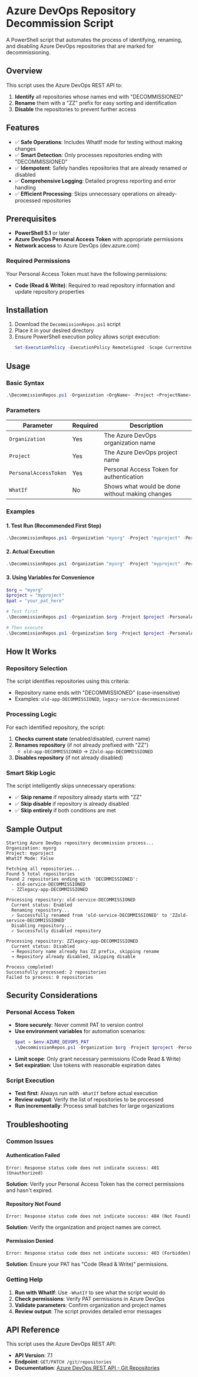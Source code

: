 # Azure DevOps Repository Decommission Script

A PowerShell script that automates the process of identifying, renaming, and disabling Azure DevOps repositories that are marked for decommissioning.

## Overview

This script uses the Azure DevOps REST API to:

1. **Identify** all repositories whose names end with "DECOMMISSIONED"
2. **Rename** them with a "ZZ" prefix for easy sorting and identification
3. **Disable** the repositories to prevent further access

## Features

- ✅ **Safe Operations**: Includes WhatIf mode for testing without making changes
- ✅ **Smart Detection**: Only processes repositories ending with "DECOMMISSIONED"
- ✅ **Idempotent**: Safely handles repositories that are already renamed or disabled
- ✅ **Comprehensive Logging**: Detailed progress reporting and error handling
- ✅ **Efficient Processing**: Skips unnecessary operations on already-processed repositories

## Prerequisites

- **PowerShell 5.1** or later
- **Azure DevOps Personal Access Token** with appropriate permissions
- **Network access** to Azure DevOps (dev.azure.com)

### Required Permissions

Your Personal Access Token must have the following permissions:

- **Code (Read & Write)**: Required to read repository information and update repository properties

## Installation

1. Download the `DecommissionRepos.ps1` script
2. Place it in your desired directory
3. Ensure PowerShell execution policy allows script execution:
   ```powershell
   Set-ExecutionPolicy -ExecutionPolicy RemoteSigned -Scope CurrentUser
   ```

## Usage

### Basic Syntax

```powershell
.\DecommissionRepos.ps1 -Organization <OrgName> -Project <ProjectName> -PersonalAccessToken <PAT> [-WhatIf]
```

### Parameters

| Parameter             | Required | Description                                     |
| --------------------- | -------- | ----------------------------------------------- |
| `Organization`        | Yes      | The Azure DevOps organization name              |
| `Project`             | Yes      | The Azure DevOps project name                   |
| `PersonalAccessToken` | Yes      | Personal Access Token for authentication        |
| `WhatIf`              | No       | Shows what would be done without making changes |

### Examples

#### 1. Test Run (Recommended First Step)

```powershell
.\DecommissionRepos.ps1 -Organization "myorg" -Project "myproject" -PersonalAccessToken "your_pat_here" -WhatIf
```

#### 2. Actual Execution

```powershell
.\DecommissionRepos.ps1 -Organization "myorg" -Project "myproject" -PersonalAccessToken "your_pat_here"
```

#### 3. Using Variables for Convenience

```powershell
$org = "myorg"
$project = "myproject"
$pat = "your_pat_here"

# Test first
.\DecommissionRepos.ps1 -Organization $org -Project $project -PersonalAccessToken $pat -WhatIf

# Then execute
.\DecommissionRepos.ps1 -Organization $org -Project $project -PersonalAccessToken $pat
```

## How It Works

### Repository Selection

The script identifies repositories using this criteria:

- Repository name ends with "DECOMMISSIONED" (case-insensitive)
- Examples: `old-app-DECOMMISSIONED`, `legacy-service-decommissioned`

### Processing Logic

For each identified repository, the script:

1. **Checks current state** (enabled/disabled, current name)
2. **Renames repository** (if not already prefixed with "ZZ")
   - `old-app-DECOMMISSIONED` → `ZZold-app-DECOMMISSIONED`
3. **Disables repository** (if not already disabled)

### Smart Skip Logic

The script intelligently skips unnecessary operations:

- ✅ **Skip rename** if repository already starts with "ZZ"
- ✅ **Skip disable** if repository is already disabled
- ✅ **Skip entirely** if both conditions are met

## Sample Output

```
Starting Azure DevOps repository decommission process...
Organization: myorg
Project: myproject
WhatIf Mode: False

Fetching all repositories...
Found 5 total repositories
Found 2 repositories ending with 'DECOMMISSIONED':
  - old-service-DECOMMISSIONED
  - ZZlegacy-app-DECOMMISSIONED

Processing repository: old-service-DECOMMISSIONED
  Current status: Enabled
  Renaming repository...
  ✓ Successfully renamed from 'old-service-DECOMMISSIONED' to 'ZZold-service-DECOMMISSIONED'
  Disabling repository...
  ✓ Successfully disabled repository

Processing repository: ZZlegacy-app-DECOMMISSIONED
  Current status: Disabled
  → Repository name already has ZZ prefix, skipping rename
  → Repository already disabled, skipping disable

Process completed!
Successfully processed: 2 repositories
Failed to process: 0 repositories
```

## Security Considerations

### Personal Access Token

- **Store securely**: Never commit PAT to version control
- **Use environment variables** for automation scenarios:
  ```powershell
  $pat = $env:AZURE_DEVOPS_PAT
  .\DecommissionRepos.ps1 -Organization $org -Project $project -PersonalAccessToken $pat
  ```
- **Limit scope**: Only grant necessary permissions (Code Read & Write)
- **Set expiration**: Use tokens with reasonable expiration dates

### Script Execution

- **Test first**: Always run with `-WhatIf` before actual execution
- **Review output**: Verify the list of repositories to be processed
- **Run incrementally**: Process small batches for large organizations

## Troubleshooting

### Common Issues

#### Authentication Failed

```
Error: Response status code does not indicate success: 401 (Unauthorized)
```

**Solution**: Verify your Personal Access Token has the correct permissions and hasn't expired.

#### Repository Not Found

```
Error: Response status code does not indicate success: 404 (Not Found)
```

**Solution**: Verify the organization and project names are correct.

#### Permission Denied

```
Error: Response status code does not indicate success: 403 (Forbidden)
```

**Solution**: Ensure your PAT has "Code (Read & Write)" permissions.

### Getting Help

1. **Run with WhatIf**: Use `-WhatIf` to see what the script would do
2. **Check permissions**: Verify PAT permissions in Azure DevOps
3. **Validate parameters**: Confirm organization and project names
4. **Review output**: The script provides detailed error messages

## API Reference

This script uses the Azure DevOps REST API:

- **API Version**: 7.1
- **Endpoint**: `GET/PATCH /git/repositories`
- **Documentation**: [Azure DevOps REST API - Git Repositories](https://docs.microsoft.com/en-us/rest/api/azure/devops/git/repositories)
